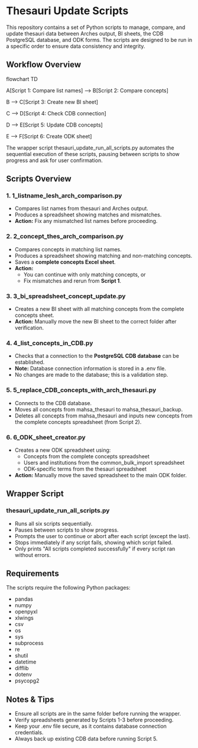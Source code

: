# Thesauri Update Scripts 

This repository contains a set of Python scripts to manage, compare, and update thesauri data between Arches output, BI sheets, the CDB PostgreSQL database, and ODK forms. The scripts are designed to be run in a specific order to ensure data consistency and integrity.

## Workflow Overview

flowchart TD

A\[Script 1: Compare list names\] --> B\[Script 2: Compare concepts\]

B --> C\[Script 3: Create new BI sheet\]

C --> D\[Script 4: Check CDB connection\]

D --> E\[Script 5: Update CDB concepts\]

E --> F\[Script 6: Create ODK sheet\]

The wrapper script thesauri_update_run_all_scripts.py automates the sequential execution of these scripts, pausing between scripts to show progress and ask for user confirmation.

## Scripts Overview

### 1\. 1_listname_lesh_arch_comparison.py

- Compares list names from thesauri and Arches output.
- Produces a spreadsheet showing matches and mismatches.
- **Action:** Fix any mismatched list names before proceeding.

### 2\. 2_concept_thes_arch_comparison.py

- Compares concepts in matching list names.
- Produces a spreadsheet showing matching and non-matching concepts.
- Saves a **complete concepts Excel sheet**.
- **Action:**
  - You can continue with only matching concepts, or
  - Fix mismatches and rerun from **Script 1**.

### 3\. 3_bi_spreadsheet_concept_update.py

- Creates a new BI sheet with all matching concepts from the complete concepts sheet.
- **Action:** Manually move the new BI sheet to the correct folder after verification.

### 4\. 4_list_concepts_in_CDB.py

- Checks that a connection to the **PostgreSQL CDB database** can be established.
- **Note:** Database connection information is stored in a .env file.
- No changes are made to the database; this is a validation step.

### 5\. 5_replace_CDB_concepts_with_arch_thesauri.py

- Connects to the CDB database.
- Moves all concepts from mahsa_thesauri to mahsa_thesauri_backup.
- Deletes all concepts from mahsa_thesauri and inputs new concepts from the complete concepts spreadsheet (from Script 2).

### 6\. 6_ODK_sheet_creator.py

- Creates a new ODK spreadsheet using:
  - Concepts from the complete concepts spreadsheet
  - Users and institutions from the common_bulk_import spreadsheet
  - ODK-specific terms from the thesauri spreadsheet
- **Action:** Manually move the saved spreadsheet to the main ODK folder.

## Wrapper Script

### thesauri_update_run_all_scripts.py

- Runs all six scripts sequentially.
- Pauses between scripts to show progress.
- Prompts the user to continue or abort after each script (except the last).
- Stops immediately if any script fails, showing which script failed.
- Only prints "All scripts completed successfully" if every script ran without errors.

## Requirements

The scripts require the following Python packages:

- pandas
- numpy
- openpyxl
- xlwings
- csv
- os
- sys
- subprocess
- re
- shutil
- datetime
- difflib
- dotenv
- psycopg2

## Notes & Tips

- Ensure all scripts are in the same folder before running the wrapper.
- Verify spreadsheets generated by Scripts 1-3 before proceeding.
- Keep your .env file secure, as it contains database connection credentials.
- Always back up existing CDB data before running Script 5.